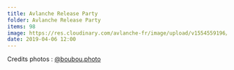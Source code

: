 ```yaml
---
title: Avlanche Release Party
folder: Avlanche Release Party
items: 98
image: https://res.cloudinary.com/avlanche-fr/image/upload/v1554559196/Avlanche%20Release%20party/cover.jpg
date: 2019-04-06 12:00
---
```


Credits photos : [@boubou.photo](https://www.instagram.com/boubou.photo/)


